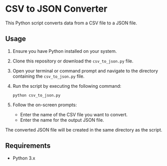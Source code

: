 # CSV to JSON Converter

This Python script converts data from a CSV file to a JSON file.

## Usage

1. Ensure you have Python installed on your system.
2. Clone this repository or download the `csv_to_json.py` file.
3. Open your terminal or command prompt and navigate to the directory containing the `csv_to_json.py` file.
4. Run the script by executing the following command:

    ```
    python csv_to_json.py
    ```

5. Follow the on-screen prompts:
    - Enter the name of the CSV file you want to convert.
    - Enter the name for the output JSON file.

The converted JSON file will be created in the same directory as the script.

## Requirements

- Python 3.x
